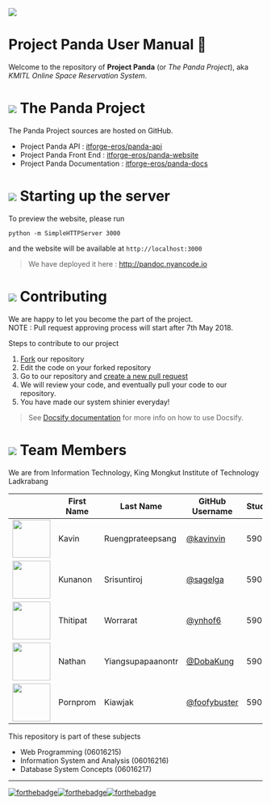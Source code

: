 ![](https://i.imgur.com/uteHb6I.png)
# Project Panda User Manual 🐼

Welcome to the repository of **Project Panda** (or _The Panda Project_), aka _KMITL Online Space Reservation System_.

# ![](https://png.icons8.com/ios/30/000000/project.png) The Panda Project
The Panda Project sources are hosted on GitHub.

* Project Panda API :            [itforge-eros/panda-api](https://github.com/itforge-eros/panda-api)
* Project Panda Front End : [itforge-eros/panda-website](https://github.com/itforge-eros/panda-website)
* Project Panda Documentation : [itforge-eros/panda-docs](https://github.com/itforge-eros/panda-docs)

# ![](https://png.icons8.com/ios/30/000000/launched-rocket.png) Starting up the server
To preview the website, please run
```
python -m SimpleHTTPServer 3000
```
and the website will be available at `http://localhost:3000`

> We have deployed it here : http://pandoc.nyancode.io

# ![](https://png.icons8.com/ios/30/000000/pull-request.png) Contributing
We are happy to let you become the part of the project. <br>
NOTE : Pull request approving process will start after 7th May 2018.

Steps to contribute to our project
1. [Fork](https://help.github.com/articles/fork-a-repo/) our repository
2. Edit the code on your forked repository
3. Go to our repository and [create a new pull request](https://help.github.com/articles/creating-a-pull-request/)
4. We will review your code, and eventually pull your code to our repository.
5. You have made our system shinier everyday!

> See [Docsify documentation](https://docsify.js.org/) for more info on how to use Docsify.

# ![](https://png.icons8.com/ios/30/000000/groups.png) Team Members
We are from Information Technology, King Mongkut Institute of Technology Ladkrabang

||First Name|Last Name|GitHub Username|Student ID|
|:-:|--|------|---------------|---------|
|<img src="https://avatars1.githubusercontent.com/u/20960087" width="75px">|Kavin|Ruengprateepsang|[@kavinvin](https://github.com/kavinvin)|59070009|
|<img src="https://avatars3.githubusercontent.com/u/13056824" width="75px">|Kunanon|Srisuntiroj|[@sagelga](https://github.com/sagelga)|59070022|
|<img src="https://avatars2.githubusercontent.com/u/22119886" width="75px">|Thitipat|Worrarat|[@ynhof6](https://github.com/ynhof6)|59070043|
|<img src="https://avatars0.githubusercontent.com/u/3814520" width="75px">|Nathan|Yiangsupapaanontr|[@DobaKung](https://github.com/DobaKung)|59070087|
|<img src="https://avatars1.githubusercontent.com/u/20330195" width="75px">|Pornprom|Kiawjak|[@foofybuster](https://github.com/foofybuster)|59070113|

This repository is part of these subjects
- Web Programming (06016215)
- Information System and Analysis (06016216)
- Database System Concepts (06016217)

---

[![forthebadge](https://forthebadge.com/images/badges/built-with-love.svg)](https://forthebadge.com)[![forthebadge](https://forthebadge.com/images/badges/contains-cat-gifs.svg)](https://forthebadge.com)[![forthebadge](https://forthebadge.com/images/badges/powered-by-responsibility.svg)](https://forthebadge.com)

